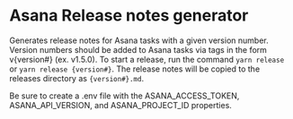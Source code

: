 # Asana Release notes generator
Generates release notes for Asana tasks with a given version number.  Version numbers should be added to Asana tasks via tags in the form v{version#} (ex. v1.5.0).  To start a release, run the command `yarn release` or `yarn release {version#}`.  The release notes will be copied to the releases directory as `{version#}.md`.

Be sure to create a .env file with the ASANA_ACCESS_TOKEN, ASANA_API_VERSION, and ASANA_PROJECT_ID properties.
